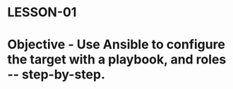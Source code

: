 # LESSON-01
# Objective - Use Ansible to configure the target with a playbook, and roles -- step-by-step.
